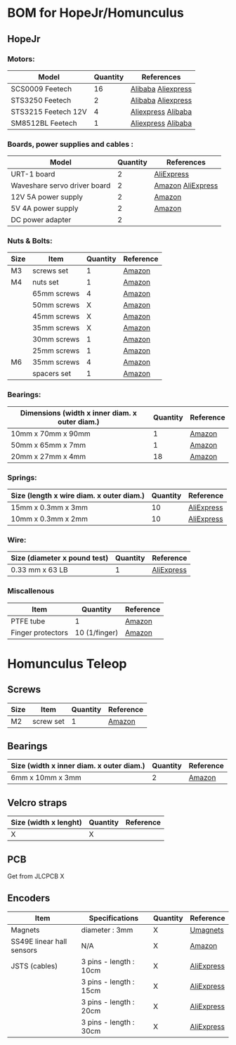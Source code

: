 BOM for HopeJr/Homunculus
========================

## HopeJr

### Motors:

| Model            | Quantity  | References |
|------------------|---------|------------|
| SCS0009 Feetech  | 16      | [Alibaba](https://www.alibaba.com/product-detail/Feetech-Scs0009-Servo-Core-Motor-0_1601260621032.html?spm=a2700.galleryofferlist.normal_offer.5.5e7c13a0XTxJZw) [Aliexpress](https://fr.aliexpress.com/item/1005008869191632.html?spm=a2g0o.productlist.main.1.59137b4d5ODkpH&algo_pvid=0dbf48c4-0888-4775-a964-660a5fb3d6bc&algo_exp_id=0dbf48c4-0888-4775-a964-660a5fb3d6bc-0&pdp_ext_f=%7B%22order%22%3A%226%22%2C%22eval%22%3A%221%22%7D&pdp_npi=4%40dis%21EUR%218.42%217.39%21%21%219.36%218.21%21%4021038df617490543614042614e330a%2112000047023515628%21sea%21FR%210%21ABX&curPageLogUid=63zKgeGaefFV&utparam-url=scene%3Asearch%7Cquery_from%3A)
| STS3250 Feetech  | 2       | [Alibaba](https://www.alibaba.com/product-detail/Feetech-STS3250-12V-50KG-Magnetic-Encoder_1601406488870.html?spm=a2700.galleryofferlist.normal_offer.d_price.2efc13a0wDnZxw) [Aliexpress](https://fr.aliexpress.com/item/1005008926395265.html?spm=a2g0o.productlist.main.2.35861365pBIyFy&algo_pvid=7c3843a8-a37b-4893-a143-4452bb5a4694&algo_exp_id=7c3843a8-a37b-4893-a143-4452bb5a4694-1&pdp_ext_f=%7B%22order%22%3A%2228%22%2C%22eval%22%3A%221%22%2C%22orig_sl_item_id%22%3A%221005008926395265%22%2C%22orig_item_id%22%3A%221005008694980324%22%7D&pdp_npi=4%40dis%21EUR%2162.37%2161.99%21%21%2169.36%2168.93%21%4021038e6617490545417431390e5e1c%2112000047229459771%21sea%21FR%210%21ABX&curPageLogUid=UpwbcMOQ7Gjl&utparam-url=scene%3Asearch%7Cquery_from%3A)
| STS3215 Feetech 12V | 4 | [Aliexpress](https://fr.aliexpress.com/item/1005008742699758.html?spm=a2g0o.productlist.main.2.32912dffXloWDi&algo_pvid=6e9fc361-4144-407f-8441-3a785d3c28b3&algo_exp_id=6e9fc361-4144-407f-8441-3a785d3c28b3-1&pdp_ext_f=%7B%22order%22%3A%2234%22%2C%22eval%22%3A%221%22%7D&pdp_npi=4%40dis%21EUR%217.89%217.39%21%21%218.77%218.21%21%402103835c17490548315058792e3bf0%2112000046482045592%21sea%21FR%210%21ABX&curPageLogUid=ve5xiXTCtbAf&utparam-url=scene%3Asearch%7Cquery_from%3A) [Alibaba](https://www.alibaba.com/product-detail/Feetech-STS3215-SO-ARM100-Servo-12V_1601454342129.html?spm=a2700.galleryofferlist.normal_offer.d_title.66be13a0KgLtVj)
| SM8512BL Feetech | 1       | [Aliexpress](https://fr.aliexpress.com/item/1005008461199168.html?spm=a2g0o.productlist.main.1.51392fd4srxm6Y&algo_pvid=00e0eefa-ae3a-4bb2-ab01-84ec0276fde8&algo_exp_id=00e0eefa-ae3a-4bb2-ab01-84ec0276fde8-0&pdp_ext_f=%7B%22order%22%3A%22-1%22%2C%22eval%22%3A%221%22%7D&pdp_npi=4%40dis%21EUR%21484.99%21484.99%21%21%213873.74%213873.74%21%402103864c17490660354148284e4f7c%2112000045232446049%21sea%21FR%210%21ABX&curPageLogUid=DpB1jzTFNdy6&utparam-url=scene%3Asearch%7Cquery_from%3A) [Alibaba](https://www.alibaba.com/product-detail/12V-24V-85kg-8-Nm-High_1600896859788.html?spm=a2700.galleryofferlist.normal_offer.d_price.6d5513a0PirZbv)

### Boards, power supplies and cables :

| Model            | Quantity  | References |
|------------------|---------|------------|
| URT-1 board       | 2    | [AliExpress](https://fr.aliexpress.com/item/1005008295936678.html?spm=a2g0o.productlist.main.6.9e7156bc1NdD9y&algo_pvid=95d62ddb-afef-4601-901d-54f76de59d0e&algo_exp_id=95d62ddb-afef-4601-901d-54f76de59d0e-5&pdp_ext_f=%7B%22order%22%3A%225%22%2C%22eval%22%3A%221%22%7D&pdp_npi=4%40dis%21EUR%218.89%218.89%21%21%219.91%219.91%21%40211b6c1717491141782881954e8372%2112000044526097191%21sea%21FR%210%21ABX&curPageLogUid=WBixA7esURQq&utparam-url=scene%3Asearch%7Cquery_from%3A)
| Waveshare servo driver board     | 2  | [Amazon](https://www.amazon.fr/Waveshare-Integrates-Control-Applicable-Integrate/dp/B0CJ6TP3TP) [AliExpress](https://fr.aliexpress.com/item/1005006054189812.html?gatewayAdapt=glo2fra)
| 12V 5A power supply | 2    | [Amazon](https://www.amazon.fr/LEDMO-Alimentation-Adaptateur-Transformateurs-Chargeur/dp/B07PGLXK4X)
| 5V 4A power supply | 2     | [Amazon](https://www.amazon.fr/Chargeur-adaptateur-dalimentation-différents-appareils/dp/B01HRR9GY4)
| DC power adapter | 2 |

### Nuts & Bolts:

| Size | Item | Quantity | Reference
|-|-|-|-
| M3 | screws set | 1 | [Amazon](https://www.amazon.fr/Hexagonale-Inoxydable-Boulons-Cylindrique-Assortiment/dp/B0B3MGZ7T2/ref=sr_1_4?crid=1XZJVVYYZEUEY&dib=eyJ2IjoiMSJ9.ncEYDTF2_2SbvcA8soO_ZRIFfUv5YQ2qz8eEfy-SlvvShvZCkkWoe6IgsUGU7SS07EnShROu8RZ6cCdrp4IB9Aws-CDwdGVGDD1mud0X86ZGqCRlSEL4jfjHZbWW1536i6I5M2oWJmazLj2a5S_1vlYafIZmJEFYJ7wLI8si9JjAt2B0mGs_aqZGmAuOym3W-ZVbaua0RnRyUkLtmUNfi4GP7CKpNEAAzaRt5Li_TNuU7jIBRKfbkiTsME1qLlx0ElyXd7C_58fjaUarGGIgrxKB9MqZbhBnybFFSgOF1es.t8OasPlS9WFqoBywk4WnQpOzXcP8M4CAjV0Esu6yipQ&dib_tag=se&keywords=m3%2Bscrew%2Bset&qid=1747066791&s=industrial&sprefix=m3%2Bscrew%2Bset%2Cindustrial%2C67&sr=1-4&th=1)
| M4 | nuts set    | 1 | [Amazon](https://www.amazon.fr/-/en/dp/B0D1V96WXT)
|| 65mm screws | 4 | [Amazon](https://amzn.eu/d/41AhVIU)
|| 50mm screws | X |[Amazon](https://amzn.eu/d/8G91txy)
|| 45mm screws | X |[Amazon](https://amzn.eu/d/9xu0pLa)
|| 35mm screws | X |[Amazon](https://amzn.eu/d/c5xaClV)
|| 30mm screws | 1 |[Amazon](https://amzn.eu/d/7kudpAo)
|| 25mm screws | 1 |[Amazon](https://amzn.eu/d/2BEgJFc)
| M6 | 35mm screws | 4 | [Amazon](https://amzn.eu/d/dzNhSkJ)
|| spacers set | 1 | [Amazon](https://www.amazon.fr/dp/B0D8H3M26T)

### Bearings:

| Dimensions (width x inner diam. x outer diam.) | Quantity | Reference
|-|-|-
| 10mm x 70mm x 90mm | 1 | [Amazon](https://amzn.eu/d/8Xz7m4C)
| 50mm x 65mm x 7mm | 1 | [Amazon](https://amzn.eu/d/1xOo8re)
| 20mm x 27mm x 4mm | 18 | [Amazon](https://amzn.eu/d/9LXO205)

### Springs: 

| Size (length x wire diam. x outer diam.) | Quantity | Reference
|-|-|-
| 15mm x 0.3mm x 3mm | 10 | [AliExpress](https://fr.aliexpress.com/item/4000250320601.html?spm=a2g0o.order_detail.order_detail_item.4.107d7d56n91gFK&gatewayAdapt=glo2fra)
| 10mm x 0.3mm x 2mm | 10 | [AliExpress](https://fr.aliexpress.com/item/4000250320601.html?spm=a2g0o.order_detail.order_detail_item.4.107d7d56n91gFK&gatewayAdapt=glo2fra)

### Wire:

| Size (diameter x pound test) | Quantity | Reference
|-|-|-
|0.33 mm x 63 LB | 1 | [AliExpress](https://fr.aliexpress.com/item/1005002939956976.html?spm=a2g0o.productlist.main.1.4f70ad5eZmSTta&algo_pvid=d6f5447a-fb1b-47e3-98e2-6e60bac619a8&algo_exp_id=d6f5447a-fb1b-47e3-98e2-6e60bac619a8-0&pdp_ext_f=%7B%22order%22%3A%2257%22%2C%22eval%22%3A%221%22%7D&pdp_npi=4%40dis%21EUR%2116.19%2116.19%21%21%2117.75%2117.75%21%4021038e6617470664317737685e1bc4%2112000034219234547%21sea%21FR%216318966755%21X&curPageLogUid=t60A8Jjhk0Av&utparam-url=scene%3Asearch%7Cquery_from%3A)
 

### Miscallenous

|Item| Quantity | Reference
|-|-|-
| PTFE tube | 1 | [Amazon](https://www.amazon.fr/Longueur-PTFE-Tuyau-imprimante-RepRap/dp/B012T96HIS/ref=sr_1_5?crid=12E90BG1ARI2Q&dib=eyJ2IjoiMSJ9.fSJAol_jmCwRUK-TqZMjCH-7A_jubOnqgXY6bwKuiEnNPEd4wCCjwadHrP571RYuVeNAh3YK8rtVoxanPGFeYms7mPQYlVFZNqZL-saDiM8er82kHigSzj33fYZMOTrD_xtsoZpDXzODrsD5IF8eNmaXtg-QgM9vYWrA3SH7YyKYC6wKGxVRVvyratXtg7OQgoUIbKrv0PXZdnAEUtdDF_M-JqXXKsPrHhkGCpM1W6YInS8tCUwPXKk_atnGnm6BrEDWUzaLq7bYePtRLHDHhdh_L78gR7PULFgE7D4vaGM.XeDSEjuu_Doi1qIUucUw4sYlOznuSJnfmalE43cZXYg&dib_tag=se&keywords=ptfe+tube+3mm+od&qid=1747148355&s=industrial&sprefix=ptfe+tube+3mm+od%2Cindustrial%2C63&sr=1-5)
| Finger protectors | 10 (1/finger) | [Amazon](https://www.amazon.fr/Protection-pour-doigts-guitare-anti-glisse/dp/B0C86FRVVQ/ref=sr_1_4_sspa?crid=2WRKZ5PIVYJFV&dib=eyJ2IjoiMSJ9.Zs3eA2VNMDUjfsx6NkdiC8l_q_bA8CLSRcXPFrfJGMyTqJJlVi3KzhPjkDJjX2JF7xQ3AxT6PdFriLieNfwefehTxiusbrByOPhzwA7sOi90Hhnmg0bueL6hmbeXjqMOi_ni7MT11UbBf91clQWZa1bGpYk8c2fX32fZnkcrUM_eESD5uRjSTeBc4yHjDZJeCsnfxy1da6Zf3Zryq3wwE5MOL8jV4Y8D3T4RiFnhkbuGHLphc62PEbnEB27ZAfDpaEIQfVIiYJuiS9hqV6Z4oyMeisWxUCj6ONMCrjdKj1U.8UemV1AlL1Bz5TTSoUK0RGGAoEgLkQ5KG0NLQvlSjyo&dib_tag=se&keywords=finger+protector+guitar&qid=1747151150&sprefix=finger+protector+guitar%2Caps%2C77&sr=8-4-spons&sp_csd=d2lkZ2V0TmFtZT1zcF9hdGY&psc=1)

# Homunculus Teleop

## Screws

| Size | Item | Quantity | Reference 
|-|-|-|-
| M2 | screw set | 1 | [Amazon](https://www.amazon.fr/Pièces-Fraisée-Boulons-rondelles-Inoxydable/dp/B0DD7G2W25/ref=sr_1_4?crid=VLCOZF294FQT&dib=eyJ2IjoiMSJ9.E-NUYpJmJpcHjq3_i_KklxPx6dN5vk6qtQKQJJfhRQOUlwPMVimRDm3DcJaAmXZ-CByX4JcrZU1aYTmjHYbl_MkUYfIS33d9mi4JSXBMT7PjN9s8rgMTk2DahdvYWcB8fvCiGMUBZf-Fg67EoRGH9Bg8JpVD2bYHCs3It4QISyzf59EGovUcumxXgyso07Wis-thCJ8KNNR_nmMj27_OKz24rWJXUNztpamQvQoM8nA.fY0kXhBfGcLclc3azgwRC7exKyLVl4-r7Bws73zdU4U&dib_tag=se&keywords=m2+screw+set+torx&qid=1747066649&s=hi&sprefix=m2+screw+set+torx%2Cdiy%2C57&sr=1-4)

## Bearings

| Size (width x inner diam. x outer diam.) | Quantity | Reference
|-|-|-
| 6mm x 10mm x 3mm | 2 | [Amazon](https://amzn.eu/d/eKGj9gf)

## Velcro straps

| Size (width x lenght) | Quantity | Reference
|-|-|-
| X | X | 


## PCB
Get from JLCPCB X

## Encoders

| Item | Specifications | Quantity | Reference
|-|-|-|-
| Magnets |  diameter : 3mm | X | [Umagnets](https://www.umagnets.com/p/3mm-x-2mm-diametrically-magnetized-neodymium-disc-magnet-n38-small-powerful-rare-earth-round-magnets-for-craft/)
| SS49E linear hall sensors | N/A | X | [Amazon](https://www.amazon.fr/ALLECIN-Capteur-Linéaire-Détecteur-Magnétique/dp/B0CZ6RL4B2/ref=sr_1_1?crid=1MNN6GQAUIQ47&dib=eyJ2IjoiMSJ9.Bs1Vs78XGr-athL9cmo2IHzH1Xhu5Armrwx9WqBJOppGqC8EAHc7nAupm7tY30lSqJHuWCTibARPGqrFmsMOGCpJsSW8hGdFRKGeRfXl4HVonQRK1dXL4Ozmi4zgd6JQy9LW2tagn60KUQezm8goOO68cjAUQlixwCcArEbSXo7hDHEr1hm7sAvsVPYHGKOy9u_o-DhIC9vKNsZfISDii7t297P-u7QF73FbmP5sXMM9x4wL8E1v12dcpZPcg2f5aD4TCAgbQuhsY5uba-YOvSnkTKXTatOvreZMK0IWWt4.gpeIGQpgalZ9L8lLbP4yvji8yxfIW-YCdQjgv33pVx8&dib_tag=se&keywords=ss49e&qid=1747215849&s=industrial&sprefix=ss49e%2Cindustrial%2C75&sr=1-1&th=1)
| JSTS (cables) | 3 pins - length : 10cm | X | [AliExpress](https://fr.aliexpress.com/item/1005007218127653.html?srcSns=sns_Copy&spreadType=socialShare&bizType=ProductDetail&social_params=61110689587&aff_fcid=2334e60433974ad994e9f730394b13c3-1747322012534-07468-_EvdoJua&tt=MG&aff_fsk=_EvdoJua&aff_platform=default&sk=_EvdoJua&aff_trace_key=2334e60433974ad994e9f730394b13c3-1747322012534-07468-_EvdoJua&shareId=61110689587&businessType=ProductDetail&platform=AE&terminal_id=c5bf969a443849edbe60958581978297&afSmartRedirect=y)
|               | 3 pins - length : 15cm | X | [AliExpress](https://fr.aliexpress.com/item/1005007218127653.html?srcSns=sns_Copy&spreadType=socialShare&bizType=ProductDetail&social_params=61110689587&aff_fcid=2334e60433974ad994e9f730394b13c3-1747322012534-07468-_EvdoJua&tt=MG&aff_fsk=_EvdoJua&aff_platform=default&sk=_EvdoJua&aff_trace_key=2334e60433974ad994e9f730394b13c3-1747322012534-07468-_EvdoJua&shareId=61110689587&businessType=ProductDetail&platform=AE&terminal_id=c5bf969a443849edbe60958581978297&afSmartRedirect=y)
|               | 3 pins - length : 20cm | X | [AliExpress](https://fr.aliexpress.com/item/1005007218127653.html?srcSns=sns_Copy&spreadType=socialShare&bizType=ProductDetail&social_params=61110689587&aff_fcid=2334e60433974ad994e9f730394b13c3-1747322012534-07468-_EvdoJua&tt=MG&aff_fsk=_EvdoJua&aff_platform=default&sk=_EvdoJua&aff_trace_key=2334e60433974ad994e9f730394b13c3-1747322012534-07468-_EvdoJua&shareId=61110689587&businessType=ProductDetail&platform=AE&terminal_id=c5bf969a443849edbe60958581978297&afSmartRedirect=y)
|               | 3 pins - length : 30cm | X | [AliExpress](https://fr.aliexpress.com/item/1005007218127653.html?srcSns=sns_Copy&spreadType=socialShare&bizType=ProductDetail&social_params=61110689587&aff_fcid=2334e60433974ad994e9f730394b13c3-1747322012534-07468-_EvdoJua&tt=MG&aff_fsk=_EvdoJua&aff_platform=default&sk=_EvdoJua&aff_trace_key=2334e60433974ad994e9f730394b13c3-1747322012534-07468-_EvdoJua&shareId=61110689587&businessType=ProductDetail&platform=AE&terminal_id=c5bf969a443849edbe60958581978297&afSmartRedirect=y)

